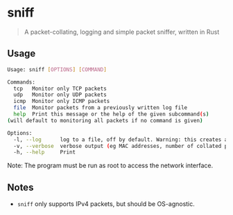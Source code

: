 # sniff
> A packet-collating, logging and simple packet sniffer, written in Rust
## Usage
```bash
Usage: sniff [OPTIONS] [COMMAND]

Commands:
  tcp   Monitor only TCP packets
  udp   Monitor only UDP packets
  icmp  Monitor only ICMP packets
  file  Monitor packets from a previously written log file
  help  Print this message or the help of the given subcommand(s)
(will default to monitoring all packets if no command is given)

Options:
  -l, --log      log to a file, off by default. Warning: this creates a HUGE amount of data in seconds
  -v, --verbose  verbose output (eg MAC addresses, number of collated packets), off by default
  -h, --help     Print
```

Note: The program must be run as root to access the network interface.

## Notes
- `sniff` only supports IPv4 packets, but should be OS-agnostic.